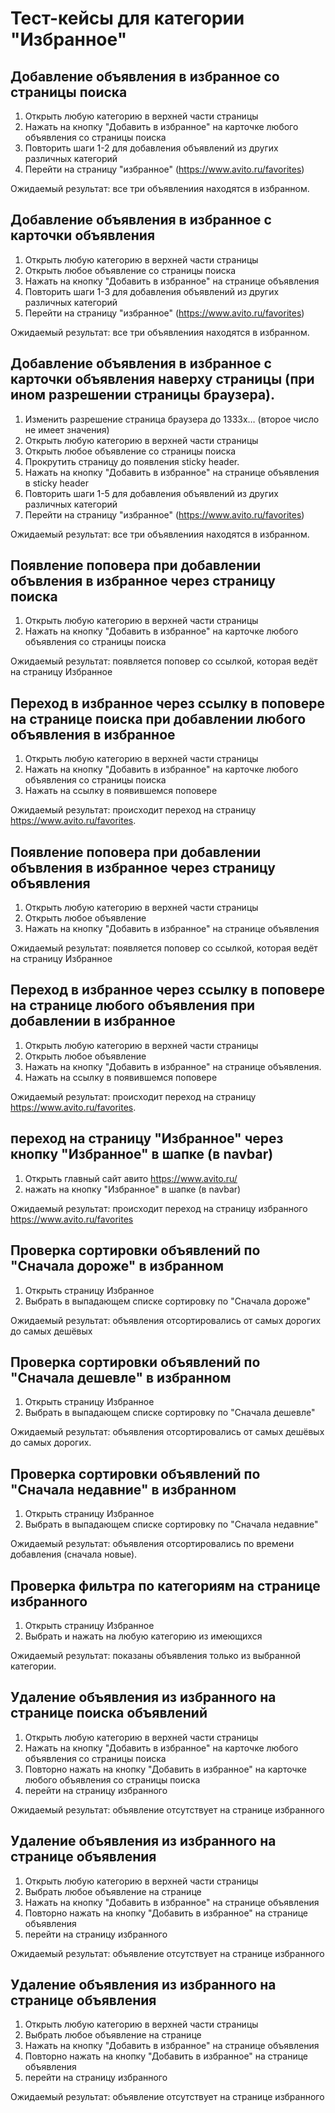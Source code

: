 # Тест-кейсы для категории "Избранное" 

## Добавление объявления в избранное со страницы поиска

1. Открыть любую категорию в верхней части страницы
3. Нажать на кнопку "Добавить в избранное" на карточке любого объявления со страницы поиска
4. Повторить шаги 1-2 для добавления объявлений из других различных категорий
5. Перейти на страницу "избранное" (https://www.avito.ru/favorites)

Ожидаемый результат: все три объявлениия находятся в избранном.

## Добавление объявления в избранное с карточки объявления

1. Открыть любую категорию в верхней части страницы
2. Открыть любое объявление со страницы поиска
3. Нажать на кнопку "Добавить в избранное" на странице объявления
4. Повторить шаги 1-3 для добавления объявлений из других различных категорий
5. Перейти на страницу "избранное" (https://www.avito.ru/favorites)

Ожидаемый результат: все три объявлениия находятся в избранном.

## Добавление объявления в избранное с карточки объявления наверху страницы (при ином разрешении страницы браузера).

1. Изменить разрешение страница браузера до 1333х… (второе число не имеет значения)
2. Открыть любую категорию в верхней части страницы
3. Открыть любое объявление со страницы поиска
4. Прокрутить страницу до появления sticky header.
5. Нажать на кнопку "Добавить в избранное" на странице объявления в sticky header
6. Повторить шаги 1-5 для добавления объявлений из других различных категорий
7. Перейти на страницу "избранное" (https://www.avito.ru/favorites)

Ожидаемый результат: все три объявлениия находятся в избранном.

## Появление поповера при добавлении объвления в избранное через страницу поиска

1. Открыть любую категорию в верхней части страницы
2. Нажать на кнопку "Добавить в избранное" на карточке любого объявления со страницы поиска

Ожидаемый результат: появляется поповер со ссылкой, которая ведёт на страницу Избранное

## Переход в избранное через ссылку в поповере на странице поиска при добавлении любого объявления в избранное

1. Открыть любую категорию в верхней части страницы
2. Нажать на кнопку "Добавить в избранное" на карточке любого объявления со страницы поиска
3. Нажать на ссылку в появившемся поповере

Ожидаемый результат: происходит переход на страницу https://www.avito.ru/favorites.

## Появление поповера при добавлении объвления в избранное через страницу объявления

1. Открыть любую категорию в верхней части страницы
2. Открыть любое объявление
3. Нажать на кнопку "Добавить в избранное" на странице объявления 

Ожидаемый результат: появляется поповер со ссылкой, которая ведёт на страницу Избранное


## Переход в избранное через ссылку в поповере на странице любого объявления при добавлении в избранное

1. Открыть любую категорию в верхней части страницы
2. Открыть любое объявление
3. Нажать на кнопку "Добавить в избранное" на странице объявления.
4. Нажать на ссылку в появившемся поповере

Ожидаемый результат: происходит переход на страницу https://www.avito.ru/favorites.

## переход на страницу "Избранное" через кнопку "Избранное" в шапке (в navbar)

1. Открыть главный сайт авито https://www.avito.ru/
2. нажать на кнопку "Избранное" в шапке (в navbar)

Ожидаемый результат: происходит переход на страницу избранного https://www.avito.ru/favorites

## Проверка сортировки объявлений по "Сначала дороже" в избранном

1. Открыть страницу Избранное 
2. Выбрать в выпадающем списке сортировку по "Сначала дороже"

Ожидаемый результат: объявления отсортировались от самых дорогих до самых дешёвых

## Проверка сортировки объявлений по "Сначала дешевле" в избранном

1. Открыть страницу Избранное 
2. Выбрать в выпадающем списке сортировку по "Сначала дешевле"

Ожидаемый результат: объявления отсортировались от самых дешёвых до самых дорогих.

## Проверка сортировки объявлений по "Сначала недавние" в избранном

1. Открыть страницу Избранное 
2. Выбрать в выпадающем списке сортировку по "Сначала недавние"

Ожидаемый результат: объявления отсортировались по времени добавления (сначала новые).

## Проверка фильтра по категориям на странице избранного 

1. Открыть страницу Избранное 
2. Выбрать и нажать на любую категорию из имеющихся

Ожидаемый результат: показаны объявления только из выбранной категории. 


## Удаление объявления из избранного на странице поиска объявлений

1. Открыть любую категорию в верхней части страницы
2. Нажать на кнопку "Добавить в избранное" на карточке любого объявления со страницы поиска
3. Повторно нажать на кнопку "Добавить в избранное" на карточке любого объявления со страницы поиска
4. перейти на страницу избранного

Ожидаемый результат: объявление отсутствует на странице избранного

## Удаление объявления из избранного на странице объявления 

1. Открыть любую категорию в верхней части страницы
2. Выбрать любое объявление на странице 
3. Нажать на кнопку "Добавить в избранное" на странице объявления
4. Повторно нажать на кнопку "Добавить в избранное" на странице объявления
5. перейти на страницу избранного

Ожидаемый результат: объявление отсутствует на странице избранного

## Удаление объявления из избранного на странице объявления 

1. Открыть любую категорию в верхней части страницы
2. Выбрать любое объявление на странице 
3. Нажать на кнопку "Добавить в избранное" на странице объявления
4. Повторно нажать на кнопку "Добавить в избранное" на странице объявления
5. перейти на страницу избранного

Ожидаемый результат: объявление отсутствует на странице избранного
